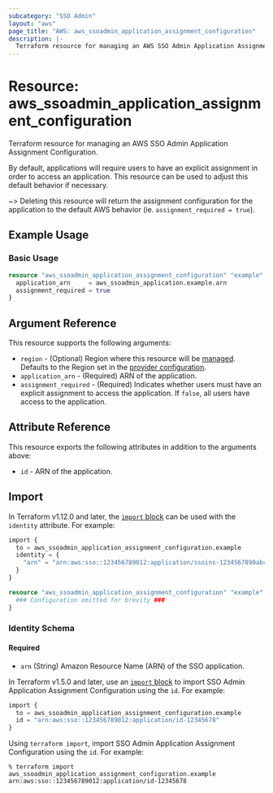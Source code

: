 ```yaml
---
subcategory: "SSO Admin"
layout: "aws"
page_title: "AWS: aws_ssoadmin_application_assignment_configuration"
description: |-
  Terraform resource for managing an AWS SSO Admin Application Assignment Configuration.
---
```

# Resource: aws_ssoadmin_application_assignment_configuration

Terraform resource for managing an AWS SSO Admin Application Assignment Configuration.

By default, applications will require users to have an explicit assignment in order to access an application.
This resource can be used to adjust this default behavior if necessary.

~> Deleting this resource will return the assignment configuration for the application to the default AWS behavior (ie. `assignment_required = true`).

## Example Usage

### Basic Usage

```terraform
resource "aws_ssoadmin_application_assignment_configuration" "example" {
  application_arn     = aws_ssoadmin_application.example.arn
  assignment_required = true
}
```

## Argument Reference

This resource supports the following arguments:

* `region` - (Optional) Region where this resource will be [managed](https://docs.aws.amazon.com/general/latest/gr/rande.html#regional-endpoints). Defaults to the Region set in the [provider configuration](https://registry.terraform.io/providers/hashicorp/aws/latest/docs#aws-configuration-reference).
* `application_arn` - (Required) ARN of the application.
* `assignment_required` - (Required) Indicates whether users must have an explicit assignment to access the application. If `false`, all users have access to the application.

## Attribute Reference

This resource exports the following attributes in addition to the arguments above:

* `id` - ARN of the application.

## Import


In Terraform v1.12.0 and later, the [`import` block](https://developer.hashicorp.com/terraform/language/import) can be used with the `identity` attribute. For example:

```terraform
import {
  to = aws_ssoadmin_application_assignment_configuration.example
  identity = {
    "arn" = "arn:aws:sso::123456789012:application/ssoins-1234567890abcdef/apl-1234567890abcdef"
  }
}

resource "aws_ssoadmin_application_assignment_configuration" "example" {
  ### Configuration omitted for brevity ###
}
```

### Identity Schema

#### Required

- `arn` (String) Amazon Resource Name (ARN) of the SSO application.

In Terraform v1.5.0 and later, use an [`import` block](https://developer.hashicorp.com/terraform/language/import) to import SSO Admin Application Assignment Configuration using the `id`. For example:

```terraform
import {
  to = aws_ssoadmin_application_assignment_configuration.example
  id = "arn:aws:sso::123456789012:application/id-12345678"
}
```

Using `terraform import`, import SSO Admin Application Assignment Configuration using the `id`. For example:

```console
% terraform import aws_ssoadmin_application_assignment_configuration.example arn:aws:sso::123456789012:application/id-12345678
```
